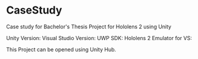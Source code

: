 # CaseStudy
Case study for Bachelor's Thesis
Project for Hololens 2 using Unity

Unity Version: 
Visual Studio Version:
UWP SDK:
Hololens 2 Emulator for VS:

This Project can be opened using Unity Hub.
